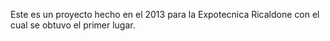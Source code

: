 Este es un proyecto hecho en el 2013 para la Expotecnica Ricaldone con el cual se obtuvo el primer lugar.
